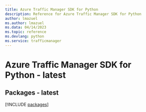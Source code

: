```yaml
---
title: Azure Traffic Manager SDK for Python
description: Reference for Azure Traffic Manager SDK for Python
author: lmazuel
ms.author: lmazuel
ms.data: 04/14/2023
ms.topic: reference
ms.devlang: python
ms.service: trafficmanager
---
```

# Azure Traffic Manager SDK for Python - latest
## Packages - latest
[!INCLUDE [packages](traffic-manager-index.md)]